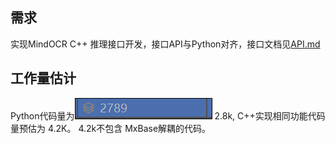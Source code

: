 ## 需求
实现MindOCR C++ 推理接口开发，接口API与Python对齐，接口文档见[API.md](./API.md)
## 工作量估计

Python代码量为![img.png](./img.png) 2.8k, C++实现相同功能代码量预估为 4.2K。
4.2k不包含 MxBase解耦的代码。

